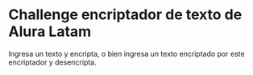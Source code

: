 # Challenge encriptador de texto de Alura Latam
Ingresa un texto y encripta, o bien ingresa un texto encriptado por este encriptador y desencripta.
